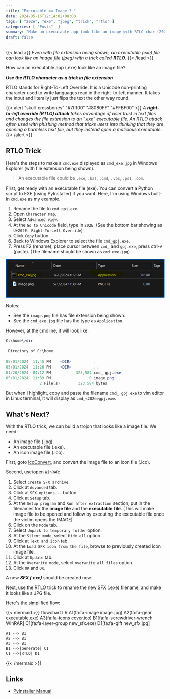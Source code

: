 ```yaml
---
title: "Executable == Image ? "
date: 2024-05-16T12:14:02+08:00
tags: [ "202e", "exe", "jpeg", "trick", "rtlo" ]
categories: [ "Posts"  ]
summary: "Make an executable app look like an image with RTLO char (202E)."
draft: false
---
```

{{< lead >}}
*Even with file extension being shown, an executable (exe) file can look like an image file (jpeg) with a trick called ***RTLO***.*
{{< /lead >}}

How can an executable app (.exe) look like an image file?

***Use the RTLO character as a trick in file extension.***

RTLO stands for Right-To-Left Override.
It is a Unicode non-printing character used to write languages read in the right-to-left manner. 
It takes the input and literally just flips the text the other way round.

{{< alert "skull-crossbones" "#7fff00" "#8080FF" "#FFBF00"  >}}
*A **right-to-left override (RTLO) attack** takes advantage of user trust in text files and changes the file extension to an “.exe” executable file.*
*An RTLO attack often used with phishing method that tricks users into thinking that they are opening a harmless text file, but they instead open a malicious executable.*
{{< /alert >}}

## RTLO Trick

Here's the steps to make a `cmd.exe` displayed as `cmd_exe.jpg` in Windows Explorer (with file extension being shown).

> An executable file could be `.exe`, `.bat`, `.cmd`, `.vbs`, `.ps1`, `.com`.

First, get ready with an executable file (exe).
You can convert a Python script to EXE (using PyInstaller) if you want.
Here, I'm using Windows built-in `cmd.exe` as my example. 

 1. Rename the file to `cmd_gpj.exe`.
 1. Open `Character Map`.
 1. Select `Advanced view`.
 1. At the `Go to Unicode` field, type in `202E`. (See the bottom bar showing as `U+202E: Right-To-Left Override`)
 1. Click `Copy` button.
 1. Back to Windows Explorer to select the file `cmd_gpj.exe`.
 1. Press F2 (rename), place cursor between `cmd_` and `gpj.exe`, press ctrl-v (paste). (The filename should be shown as `cmd_exe.jpg`)

![RTLO Sample](/posts/executable_image/rtlo_sample.png)

Notes:

 - See the `image.png` file has file extension being shown.
 - See the `cmd_exe.jpg` file has the type as `Application`.

However, at the cmdline, it will look like:

```powershell
C:\home\>dir

 Directory of C:\home

05/01/2024  11:45 PM    <DIR>          .
05/01/2024  11:26 PM    <DIR>          ..
01/20/2024  04:12 PM           323,584 cmd_ gpj.exe
05/01/2024  11:39 PM                 0 image.png
               2 File(s)        323,584 bytes

```

But when I highlight, copy and paste the filename `cmd_ gpj.exe` to vim editor in Linux terminal, it will display as `cmd_<202e>gpj.exe`.

## What's Next?

With the RTLO trick, we can build a trojon that looks like a image file. 
We need:

 - An image file (.jpg).
 - An executable file (.exe).
 - An icon image file (.ico).

First, goto [IcoConvert](https://icoconvert.com), and convert the image file to an icon file (.ico).

Second, use/open `WinRAR`:

 1. Select `Create SFX archive`.
 1. Click at `Advanced` tab.
 1. Click at `SFX options...` button.
 1. Click at `Setup` tab.
 1. At the `Setup program` and `Run after extraction` section, put in the filenames for the **image file** and the **executable file**. (This will make image file to be opened and follow by executing the executable file once the victim opens the IMAGE)
 1. Click on the `Mode` tab.
 1. Select `Unpack to temporary folder` option.
 1. At the `Silent mode`, select `Hide all` option.
 1. Click at `Text and icon` tab.
 1. At the `Load SFX icon from the file`, browse to previously created icon image file.
 1. Click at `Update` tab.
 1. At the `Overwrite mode`, select `overwrite all files` option.
 1. Click `OK` and `OK`.

A new ***SFX (.exe)*** should be created now.

Next, use the RTLO trick to rename the new SFX (.exe) filename, and make it looks like a JPG file. 

<!-- https://www.youtube.com/watch?v=-nsALpaFZ8U  -->

Here's the simplified flow:

{{< mermaid >}}
flowchart LR
    A1(fa:fa-image image.jpg)
    A2(fa:fa-gear executable.exe)
    A3(fa:fa-icons cover.ico)
    B1[fa:fa-screwdriver-wrench WinRAR]
    C1(fa:fa-layer-group new_sfx.exe)
    D1[fa:fa-gift new_sfx.jpg]

    A1 --> B1
    A2 --> B1
    A3 --> B1 
    B1 -->|Generate| C1
    C1 -->|RTLO| D1
{{< /mermaid >}}


## Links 

 - [PyInstaller Manual](https://pyinstaller.org/en/stable/)


